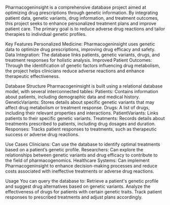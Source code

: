Pharmacogeninsight is a comprehensive database project aimed at optimizing drug prescriptions through genetic information.
By integrating patient data, genetic variants, drug information, and treatment outcomes, 
this project seeks to enhance personalized treatment plans and improve patient care. 
The primary goal is to reduce adverse drug reactions and tailor therapies to individual genetic profiles.

Key Features
Personalized Medicine: Pharmacogeninsight uses genetic data to optimize drug prescriptions, improving drug efficacy and safety.
Data Integration: The database links patients, genetic variants, drugs, and treatment responses for holistic analysis.
Improved Patient Outcomes: Through the identification of genetic factors influencing drug metabolism, the project helps clinicians reduce adverse reactions and enhance therapeutic effectiveness.

Database Structure
Pharmacogeninsight is built using a relational database model, with several interconnected tables:
Patients: Contains information about patients, including demographic data and medical history.
GeneticVariants: Stores details about specific genetic variants that may affect drug metabolism or treatment response.
Drugs: A list of drugs, including their relevant properties and interactions.
PatientVariants: Links patients to their specific genetic variants.
Treatments: Records details about treatments prescribed to patients, including drug dosages and duration.
Responses: Tracks patient responses to treatments, such as therapeutic success or adverse drug reactions.

Use Cases
Clinicians: Can use the database to identify optimal treatments based on a patient’s genetic profile.
Researchers: Can explore the relationships between genetic variants and drug efficacy to contribute to the field of pharmacogenomics.
Healthcare Systems: Can implement Pharmacogeninsight to enhance decision-making processes and reduce costs associated with ineffective treatments or adverse drug reactions.

Usage
You can query the database to:
Retrieve a patient's genetic profile and suggest drug alternatives based on genetic variants.
Analyze the effectiveness of drugs for patients with certain genetic traits.
Track patient responses to prescribed treatments and adjust plans accordingly.
